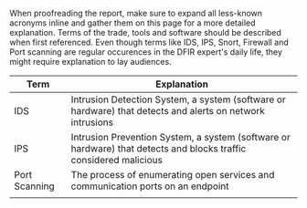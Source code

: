 When proofreading the report, make sure to expand all less-known acronyms inline and gather them on this page for a more detailed explanation. Terms of the trade, tools and software should be described when first referenced. Even though terms like IDS, IPS, Snort, Firewall and Port scanning are regular occurences in the DFIR expert's daily life, they might require explanation to lay audiences.


|Term | Explanation |
| --- | ----------- |
| IDS | Intrusion Detection System, a system (software or hardware) that detects and alerts on network intrusions |
| IPS | Intrusion Prevention System, a system (software or hardware) that detects and blocks traffic considered malicious |
| Port Scanning | The process of enumerating open services and communication ports on an endpoint |
|     |  |
